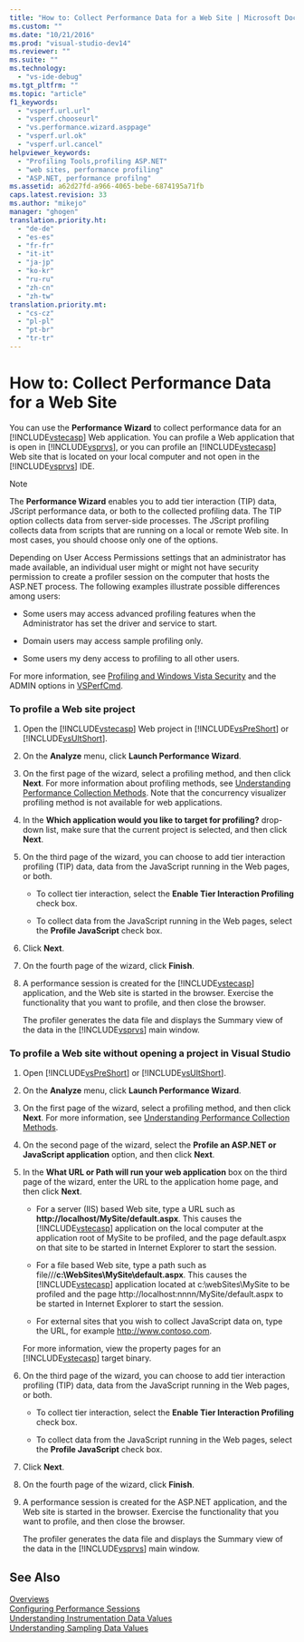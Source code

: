 ```yaml
---
title: "How to: Collect Performance Data for a Web Site | Microsoft Docs"
ms.custom: ""
ms.date: "10/21/2016"
ms.prod: "visual-studio-dev14"
ms.reviewer: ""
ms.suite: ""
ms.technology: 
  - "vs-ide-debug"
ms.tgt_pltfrm: ""
ms.topic: "article"
f1_keywords: 
  - "vsperf.url.url"
  - "vsperf.chooseurl"
  - "vs.performance.wizard.asppage"
  - "vsperf.url.ok"
  - "vsperf.url.cancel"
helpviewer_keywords: 
  - "Profiling Tools,profiling ASP.NET"
  - "web sites, performance profiling"
  - "ASP.NET, performance profilng"
ms.assetid: a62d27fd-a966-4065-bebe-6874195a71fb
caps.latest.revision: 33
ms.author: "mikejo"
manager: "ghogen"
translation.priority.ht: 
  - "de-de"
  - "es-es"
  - "fr-fr"
  - "it-it"
  - "ja-jp"
  - "ko-kr"
  - "ru-ru"
  - "zh-cn"
  - "zh-tw"
translation.priority.mt: 
  - "cs-cz"
  - "pl-pl"
  - "pt-br"
  - "tr-tr"
---
```

# How to: Collect Performance Data for a Web Site
You can use the **Performance Wizard** to collect performance data for an [!INCLUDE[vstecasp](../code-quality/includes/vstecasp_md.md)] Web application. You can profile a Web application that is open in [!INCLUDE[vsprvs](../code-quality/includes/vsprvs_md.md)], or you can profile an [!INCLUDE[vstecasp](../code-quality/includes/vstecasp_md.md)] Web site that is located on your local computer and not open in the [!INCLUDE[vsprvs](../code-quality/includes/vsprvs_md.md)] IDE.  
  
> [!NOTE]
>  The **Performance Wizard** enables you to add tier interaction (TIP) data, JScript performance data, or both to the collected profiling data. The TIP option collects data from server-side processes. The JScript profiling collects data from scripts that are running on a local or  remote Web site. In most cases, you should choose only one of the options.  
  
 Depending on User Access Permissions settings that an administrator has made available, an individual user might or might not have security permission to create a profiler session on the computer that hosts the ASP.NET process. The following examples illustrate possible differences among users:  
  
-   Some users may access advanced profiling features when the Administrator has set the driver and service to start.  
  
-   Domain users may access sample profiling only.  
  
-   Some users my deny access to profiling to all other users.  
  
 For more information, see [Profiling and Windows Vista Security](../profiling/profiling-and-windows-vista-security.md) and the ADMIN options in [VSPerfCmd](../profiling/vsperfcmd.md).  
  
### To profile a Web site project  
  
1.  Open the [!INCLUDE[vstecasp](../code-quality/includes/vstecasp_md.md)] Web project in [!INCLUDE[vsPreShort](../code-quality/includes/vspreshort_md.md)] or [!INCLUDE[vsUltShort](../code-quality/includes/vsultshort_md.md)].  
  
2.  On the **Analyze** menu, click **Launch Performance Wizard**.  
  
3.  On the first page of the wizard, select a profiling method, and then click **Next**. For more information about profiling methods, see [Understanding Performance Collection Methods](../profiling/understanding-performance-collection-methods.md). Note that the concurrency visualizer profiling method is not available for web applications.  
  
4.  In the **Which application would you like to target for profiling?** drop-down list, make sure that the current project is selected, and then click **Next**.  
  
5.  On the third page of the wizard, you can choose to add tier interaction profiling (TIP) data, data from the JavaScript running in the Web pages, or both.  
  
    -   To collect tier interaction, select the **Enable Tier Interaction Profiling** check box.  
  
    -   To collect data from the JavaScript running in the Web pages, select the **Profile JavaScript** check box.  
  
6.  Click **Next**.  
  
7.  On the fourth page of the wizard, click **Finish**.  
  
8.  A performance session is created for the [!INCLUDE[vstecasp](../code-quality/includes/vstecasp_md.md)] application, and the Web site is started in the browser. Exercise the functionality that you want to profile, and then close the browser.  
  
     The profiler generates the data file and displays the Summary view of the data in the [!INCLUDE[vsprvs](../code-quality/includes/vsprvs_md.md)] main window.  
  
### To profile a Web site without opening a project in Visual Studio  
  
1.  Open [!INCLUDE[vsPreShort](../code-quality/includes/vspreshort_md.md)] or [!INCLUDE[vsUltShort](../code-quality/includes/vsultshort_md.md)].  
  
2.  On the **Analyze** menu, click **Launch Performance Wizard**.  
  
3.  On the first page of the wizard, select a profiling method, and then click **Next**. For more information, see [Understanding Performance Collection Methods](../profiling/understanding-performance-collection-methods.md).  
  
4.  On the second page of the wizard, select the **Profile an ASP.NET or JavaScript application** option, and then click **Next**.  
  
5.  In the **What URL or Path will run your web application** box on the third page of the wizard, enter the URL to the application home page, and then click **Next**.  
  
    -   For a server (IIS) based Web site, type a URL such as **http://localhost/MySite/default.aspx**. This causes the [!INCLUDE[vstecasp](../code-quality/includes/vstecasp_md.md)] application on the local computer at the application root of MySite to be profiled, and the page default.aspx on that site to be started in Internet Explorer to start the session.  
  
    -   For a file based Web site, type a path such as file///**c:\WebSites\MySite\default.aspx**. This causes the [!INCLUDE[vstecasp](../code-quality/includes/vstecasp_md.md)] application located at c:\webSites\MySite to be profiled and the page http://localhost:nnnn/MySite/default.aspx to be started in Internet Explorer to start the session.  
  
    -   For external sites that you wish to collect JavaScript data on, type the URL, for example http://www.contoso.com.  
  
     For more information, view the property pages for an [!INCLUDE[vstecasp](../code-quality/includes/vstecasp_md.md)] target binary.  
  
6.  On the third page of the wizard, you can choose to add tier interaction profiling (TIP) data, data from the JavaScript running in the Web pages, or both.  
  
    -   To collect tier interaction, select the **Enable Tier Interaction Profiling** check box.  
  
    -   To collect data from the JavaScript running in the Web pages, select the **Profile JavaScript** check box.  
  
7.  Click **Next**.  
  
8.  On the fourth page of the wizard, click **Finish**.  
  
9. A performance session is created for the ASP.NET application, and the Web site is started in the browser. Exercise the functionality that you want to profile, and then close the browser.  
  
     The profiler generates the data file and displays the Summary view of the data in the [!INCLUDE[vsprvs](../code-quality/includes/vsprvs_md.md)] main window.  
  
## See Also  
 [Overviews](../profiling/overviews--performance-tools-.md)   
 [Configuring Performance Sessions](../profiling/configuring-performance-sessions.md)   
 [Understanding Instrumentation Data Values](../profiling/understanding-instrumentation-data-values.md)   
 [Understanding Sampling Data Values](../profiling/understanding-sampling-data-values.md)